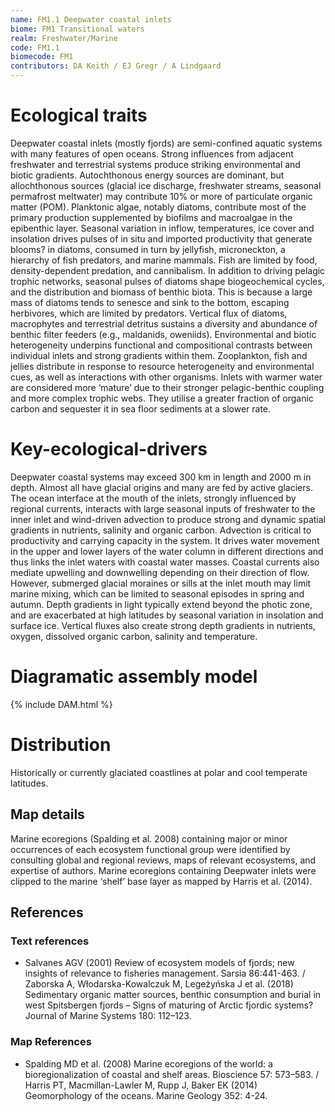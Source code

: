 ```yaml
---
name: FM1.1 Deepwater coastal inlets
biome: FM1 Transitional waters
realm: Freshwater/Marine
code: FM1.1
biomecode: FM1
contributors: DA Keith / EJ Gregr / A Lindgaard
---
```


# Ecological traits


Deepwater coastal inlets (mostly fjords) are semi-confined aquatic systems with many features of open oceans. Strong influences from adjacent freshwater and terrestrial systems produce striking environmental and biotic gradients. Autochthonous energy sources are dominant, but allochthonous sources (glacial ice discharge, freshwater streams, seasonal permafrost meltwater) may contribute 10% or more of particulate organic matter (POM). Planktonic algae, notably diatoms, contribute most of the primary production supplemented by biofilms and macroalgae in the epibenthic layer. Seasonal variation in inflow, temperatures, ice cover and insolation drives pulses of in situ and imported productivity that generate blooms? in diatoms, consumed in turn by jellyfish, microneckton, a hierarchy of fish predators, and marine mammals. Fish are limited by food, density-dependent predation, and cannibalism. In addition to driving pelagic trophic networks, seasonal pulses of diatoms shape biogeochemical cycles, and the distribution and biomass of benthic biota. This is because a large mass of diatoms tends to senesce and sink to the bottom, escaping herbivores, which are limited by predators. Vertical flux of diatoms, macrophytes and terrestrial detritus sustains a diversity and abundance of benthic filter feeders (e.g., maldanids, oweniids). Environmental and biotic heterogeneity underpins functional and compositional contrasts between individual inlets and strong gradients within them. Zooplankton, fish and jellies distribute in response to resource heterogeneity and environmental cues, as well as interactions with other organisms. Inlets with warmer water are considered more ‘mature’ due to their stronger pelagic-benthic coupling and more complex trophic webs. They utilise a greater fraction of organic carbon and sequester it in sea floor sediments at a slower rate.


# Key-ecological-drivers


Deepwater coastal systems may exceed 300 km in length and 2000 m in depth. Almost all have glacial origins and many are fed by active glaciers. The ocean interface at the mouth of the inlets, strongly influenced by regional currents, interacts with large seasonal inputs of freshwater to the inner inlet and wind-driven advection to produce strong and dynamic spatial gradients in nutrients, salinity and organic carbon. Advection is critical to productivity and carrying capacity in the system. It drives water movement in the upper and lower layers of the water column in different directions and thus links the inlet waters with coastal water masses. Coastal currents also mediate upwelling and downwelling depending on their direction of flow. However, submerged glacial moraines or sills at the inlet mouth may limit marine mixing, which can be limited to seasonal episodes in spring and autumn. Depth gradients in light typically extend beyond the photic zone, and are exacerbated at high latitudes by seasonal variation in insolation and surface ice. Vertical fluxes also create strong depth gradients in nutrients, oxygen, dissolved organic carbon, salinity and temperature.

# Diagramatic assembly model

{% include DAM.html %}

# Distribution


Historically or currently glaciated coastlines at polar and cool temperate latitudes.


## Map details

Marine ecoregions (Spalding et al. 2008) containing major or minor occurrences of each ecosystem functional group were identified by consulting global and regional reviews, maps of relevant ecosystems, and expertise of authors. Marine ecoregions containing Deepwater inlets were clipped to the marine ‘shelf’ base layer as mapped by Harris et al. (2014).

## References

### Text references

* Salvanes AGV (2001) Review of ecosystem models of fjords; new insights of relevance to fisheries management. Sarsia 86:441-463. / Zaborska A, Włodarska-Kowalczuk M, Legeżyńska J et al. (2018) Sedimentary organic matter sources, benthic consumption and burial in west Spitsbergen fjords – Signs of maturing of Arctic fjordic systems? Journal of Marine Systems 180: 112–123.

### Map References

* Spalding MD et al. (2008) Marine ecoregions of the world: a bioregionalization of coastal and shelf areas. Bioscience 57: 573–583. / Harris PT, Macmillan-Lawler M, Rupp J, Baker EK (2014) Geomorphology of the oceans. Marine Geology 352: 4-24.
